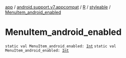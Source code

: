 [app](../../../index.md) / [android.support.v7.appcompat](../../index.md) / [R](../index.md) / [styleable](index.md) / [MenuItem_android_enabled](./-menu-item_android_enabled.md)

# MenuItem_android_enabled

`static val MenuItem_android_enabled: `[`Int`](https://kotlinlang.org/api/latest/jvm/stdlib/kotlin/-int/index.html)
`static val MenuItem_android_enabled: `[`Int`](https://kotlinlang.org/api/latest/jvm/stdlib/kotlin/-int/index.html)